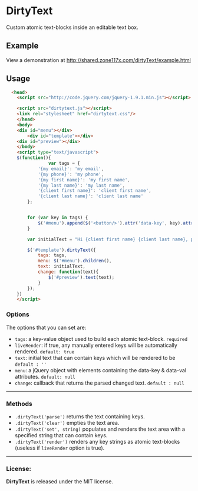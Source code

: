 DirtyText
=========

Custom atomic text-blocks inside an editable text box.



Example
-------

View a demonstration at http://shared.zone117x.com/dirtyText/example.html

Usage
-----
```html
  <head>
    <script src="http://code.jquery.com/jquery-1.9.1.min.js"></script>

    <script src="dirtytext.js"></script>
    <link rel="stylesheet" href="dirtytext.css"/>
	</head>
	<body>
    <div id="menu"></div>
		<div id="template"></div>
    <div id="preview"></div>
	</body>
	<script type="text/javascript">
	$(function(){
		        var tags = {
            '{my email}': 'my email',
            '{my phone}': 'my phone',
            '{my first name}': 'my first name',
            '{my last name}': 'my last name',
            '{client first name}': 'client first name',
            '{client last name}': 'client last name'
        };


        for (var key in tags) {
            $('#menu').append($('<button/>').attr('data-key', key).attr('data-val', tags[key]).text(tags[key]));
        }

        var initialText = "Hi {client first name} {client last name}, please call me at {my phone}.";

        $('#template').dirtyText({
            tags: tags,
            menu: $('#menu').children(),
            text: initialText,
            change: function(text){
                $('#preview').text(text);
            }
        });
	})
	</script>
```


### Options

The options that you can set are:

 * ```tags```: a key-value object used to build each atomic text-block. `required`
 * ```liveRender```: if true, any manually entered keys will be automatically rendered. `default: true`
 * ```text```: initial text that can contain keys which will be rendered to be  `default : ''`
 * ```menu```: a jQuery object with elements containing the data-key & data-val attributes. `default: null`
 * ```change```: callback that returns the parsed changed text. `default : null`

***
### Methods

 * ```.dirtyText('parse')``` returns the text containing keys.
 * ```.dirtyText('clear')``` empties the text area.
 * ```.dirtyText('set', string)``` populates and renders the text area with a specified string that can contain keys.
 * ```.dirtyText('render')``` renders any key strings as atomic text-blocks (useless if `liveRender` option is true).


***
### License:

__DirtyText__ is released under the MIT license.
